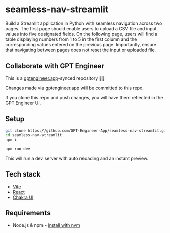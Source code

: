 # seamless-nav-streamlit

Build a Streamlit application in Python with seamless navigation across two pages. The first page should enable users to upload a CSV file and input values into five designated fields. On the following page, users will find a table displaying numbers from 1 to 5 in the first column and the corresponding values entered on the previous page. Importantly, ensure that navigating between pages does not reset the input or uploaded file.

## Collaborate with GPT Engineer

This is a [gptengineer.app](https://gptengineer.app)-synced repository 🌟🤖

Changes made via gptengineer.app will be committed to this repo.

If you clone this repo and push changes, you will have them reflected in the GPT Engineer UI.

## Setup

```sh
git clone https://github.com/GPT-Engineer-App/seamless-nav-streamlit.git
cd seamless-nav-streamlit
npm i
```

```sh
npm run dev
```

This will run a dev server with auto reloading and an instant preview.

## Tech stack

- [Vite](https://vitejs.dev/)
- [React](https://react.dev/)
- [Chakra UI](https://chakra-ui.com/)

## Requirements

- Node.js & npm - [install with nvm](https://github.com/nvm-sh/nvm#installing-and-updating)
